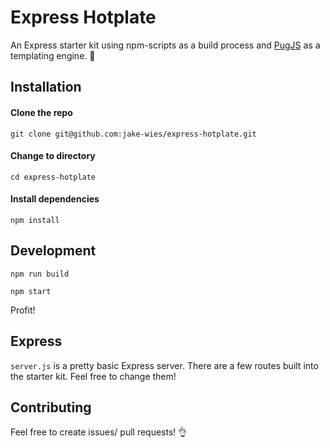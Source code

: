 # Express Hotplate

An Express starter kit using npm-scripts as a build process and [PugJS](https://pugjs.org/api/getting-started.html) as a templating engine. :stew:

## Installation

#### Clone the repo

```
git clone git@github.com:jake-wies/express-hotplate.git
```

#### Change to directory

```
cd express-hotplate
```

#### Install dependencies

```
npm install
```

## Development

```
npm run build

npm start
```

Profit!

## Express

`server.js` is a pretty basic Express server. There are a few routes built into the starter kit. Feel free to change them!

## Contributing

Feel free to create issues/ pull requests! :ok_hand:
